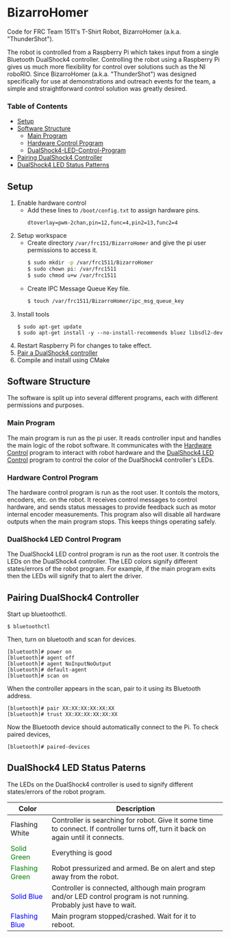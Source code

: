 # BizarroHomer
Code for FRC Team 1511's T-Shirt Robot, BizarroHomer (a.k.a. "ThunderShot").

The robot is controlled from a Raspberry Pi which takes input from a single Bluetooth DualShock4 controller. Controlling the robot using a Raspberry Pi gives us much more flexibility for control over solutions such as the NI roboRIO. Since BizarroHomer (a.k.a. "ThunderShot") was designed specifically for use at demonstrations and outreach events for the team, a simple and straightforward control solution was greatly desired.

### Table of Contents
* [Setup](#Setup)
* [Software Structure](#Software-Structure)
   - [Main Program](#Main-Program)
   - [Hardware Control Program](#Hardware-Control-Program)
   - [DualShock4-LED-Control-Program](#DualShock4-LED-Control-Program)
* [Pairing DualShock4 Controller](#Pairing-DualShock4-Controller)
* [DualShock4 LED Status Patterns](#DualShock4-LED-Status-Paterns)

## Setup
1. Enable hardware control
   - Add these lines to `/boot/config.txt` to assign hardware pins.
     ```
     dtoverlay=pwm-2chan,pin=12,func=4,pin2=13,func2=4
     ```
2. Setup workspace
   - Create directory `/var/frc151/BizarroHomer` and give the pi user permissions to access it.
     ```bash
     $ sudo mkdir -p /var/frc1511/BizarroHomer
     $ sudo chown pi: /var/frc1511
     $ sudo chmod u+w /var/frc1511
     ```
   - Create IPC Message Queue Key file.
     ```bash
     $ touch /var/frc1511/BizarroHomer/ipc_msg_queue_key
     ```
3. Install tools
   ```
   $ sudo apt-get update
   $ sudo apt-get install -y --no-install-recommends bluez libsdl2-dev
   ```
4. Restart Raspberry Pi for changes to take effect.
5. [Pair a DualShock4 controller](#Pairing-DualShock4-Controller)
6. Compile and install using CMake

## Software Structure

The software is split up into several different programs, each with different permissions and purposes.
### Main Program
The main program is run as the pi user. It reads controller input and handles the main logic of the robot software. It communicates with the [Hardware Control](#Hardware-Control-Program) program to interact with robot hardware and the [DualShock4 LED Control](#DualShock4-LED-Control-Program) program to control the color of the DualShock4 controller's LEDs.

### Hardware Control Program
The hardware control program is run as the root user. It contols the motors, encoders, etc. on the robot. It receives control messages to control hardware, and sends status messages to provide feedback such as motor internal encoder measurements. This program also will disable all hardware outputs when the main program stops. This keeps things operating safely.

### DualShock4 LED Control Program
The DualShock4 LED control program is run as the root user. It controls the LEDs on the DualShock4 controller. The LED colors signify different states/errors of the robot program. For example, if the main program exits then the LEDs will signify that to alert the driver.

## Pairing DualShock4 Controller
Start up bluetoothctl.
```
$ bluetoothctl
```
Then, turn on bluetooth and scan for devices.
```
[bluetooth]# power on
[bluetooth]# agent off
[bluetooth]# agent NoInputNoOutput
[bluetooth]# default-agent
[bluetooth]# scan on
```
When the controller appears in the scan, pair to it using its Bluetooth address.
```
[bluetooth]# pair XX:XX:XX:XX:XX:XX
[bluetooth]# trust XX:XX:XX:XX:XX:XX
```
Now the Bluetooth device should automatically connect to the Pi. To check paired devices,
```
[bluetooth]# paired-devices
```

## DualShock4 LED Status Paterns
The LEDs on the DualShock4 controller is used to signify different states/errors of the robot program. 

| Color          | Description                 |
| -------------- | --------------------------- |
| Flashing White | Controller is searching for robot. Give it some time to connect. If controller turns off, turn it back on again until it connects. |
| <span style="color:green">Solid Green</span>    | Everything is good          |
| <span style="color:green">Flashing Green</span> | Robot pressurized and armed. Be on alert and step away from the robot. |
| <span style="color:blue">Solid Blue</span>          | Controller is connected, although main program and/or LED control program is not running. Probably just have to wait. |
| <span style="color:blue">Flashing Blue</span>  | Main program stopped/crashed. Wait for it to reboot. |

